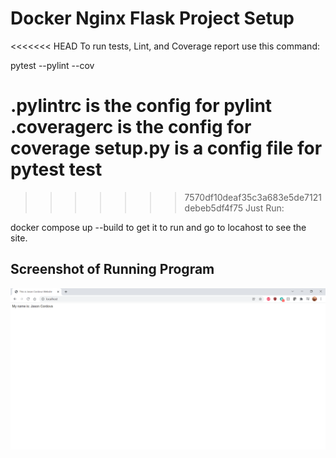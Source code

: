 # Docker Nginx Flask Project Setup

<<<<<<< HEAD
To run tests, Lint, and Coverage report use this command:

pytest  --pylint --cov

.pylintrc is the config for pylint
.coveragerc is the config for coverage
setup.py is a config file for pytest
test
=======
>>>>>>> 7570df10deaf35c3a683e5de7121debeb5df4f75
Just Run:

docker compose up --build to get it to run and go to locahost to see the site.

## Screenshot of Running Program



![Running Program](screenshots/runningprogram.png)